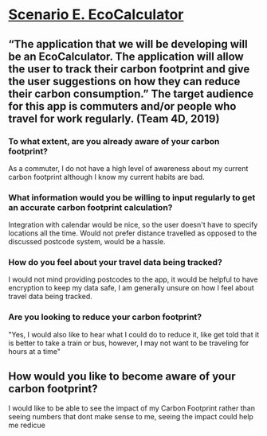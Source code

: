 # <ins>**Scenario E. EcoCalculator**</ins>

## “The application that we will be developing will be an EcoCalculator. The application will allow the user to track their carbon footprint and give the user suggestions on how they can reduce their carbon consumption.” The target audience for this app is commuters and/or people who travel for work regularly.  (Team 4D, 2019)


### To what extent, are you already aware of your carbon footprint?

As a commuter, I do not have a high level of awareness about my current carbon footprint although I know my current habits are bad.


### What information would you be willing to input regularly to get an accurate carbon footprint calculation?
Integration with calendar would be nice, so the user doesn't have to specify locations all the time.  Would not prefer distance travelled as opposed to the discussed postcode system, would be a hassle.

### How do you feel about your travel data being tracked?

I would not mind providing postcodes to the app, it would be helpful to have encryption to keep my data safe, I am generally unsure on how I feel about travel data being tracked.

### Are you looking to reduce your carbon footprint?

"Yes, I would also like to hear what I could do to reduce it, like get told that it is better to take a train or bus, however, I may not want to be traveling for hours at a time"

## How would you like to become aware of your carbon footprint?

I would like to be able to see the impact of my Carbon Footprint rather than seeing numbers that dont make sense to me, seeing the impact could help me redicue 

